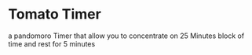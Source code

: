 # Tomato Timer
a pandomoro Timer that allow you to concentrate on 25 Minutes block of time and rest for 5 minutes
